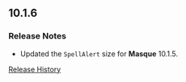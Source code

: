 ## 10.1.6

### Release Notes

- Updated the `SpellAlert` size for **Masque** 10.1.5.

[Release History](https://github.com/SFX-WoW/Masque_Onyx/wiki/History)
